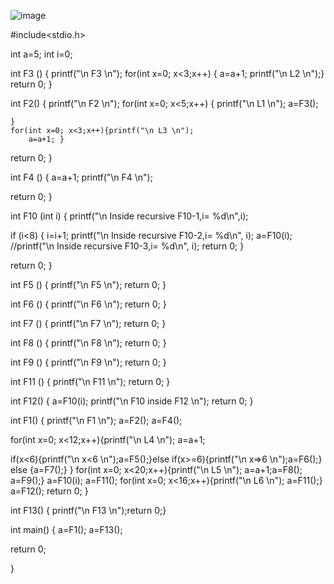 ![image](https://user-images.githubusercontent.com/82860513/192842799-d96282e3-1838-4d76-8125-651643cd2c08.png)


#include<stdio.h>

int a=5;
int i=0;

int F3 ()
{
printf("\n F3 \n");
for(int x=0; x<3;x++)
{
  a=a+1;
printf("\n L2 \n");}
return 0;
}

int F2()
{
    printf("\n F2 \n");
    for(int x=0; x<5;x++)
    {
        printf("\n L1 \n");
        a=F3(); 
        
    }
    for(int x=0; x<3;x++){printf("\n L3 \n");
        a=a+1; }
  return 0;
  }

int F4 ()
{
a=a+1;
printf("\n F4 \n");

return 0;
}

int F10 (int i)
{
printf("\n Inside recursive F10-1,i= %d\n",i);

if (i<8)
{
i=i+1;
printf("\n Inside recursive F10-2,i= %d\n", i);
a=F10(i);
//printf("\n Inside recursive F10-3,i= %d\n", i);
return 0;
}

return 0;
}

int F5 ()
{
printf("\n F5 \n");
return 0;
}

int F6 ()
{
printf("\n F6 \n");
return 0;
}

int F7 ()
{
printf("\n F7 \n");
return 0;
}

int F8 ()
{
printf("\n F8 \n");
return 0;
}

int F9 ()
{
printf("\n F9 \n");
return 0;
}


int F11 ()
{
printf("\n F11 \n");
return 0;
}

int F12()
{
a=F10(i); 
printf("\n F10 inside F12 \n");
return 0;
}

int F1() 
{
printf("\n F1 \n");
a=F2();
a=F4();

for(int x=0; x<12;x++){printf("\n L4 \n");
        a=a+1;
    
if(x<6){printf("\n x<6 \n");a=F5();}else if(x>=6){printf("\n x=>6 \n");a=F6();} else {a=F7();}
}
for(int x=0; x<20;x++){printf("\n L5 \n");
        a=a+1;a=F8();
a=F9();}
a=F10(i);
a=F11();
for(int x=0; x<16;x++){printf("\n L6 \n");
        a=F11();}
a=F12();
return 0;
}

int F13()
{
printf("\n F13 \n");return 0;}

int main()
{
a=F1();
a=F13();

return 0;

}
